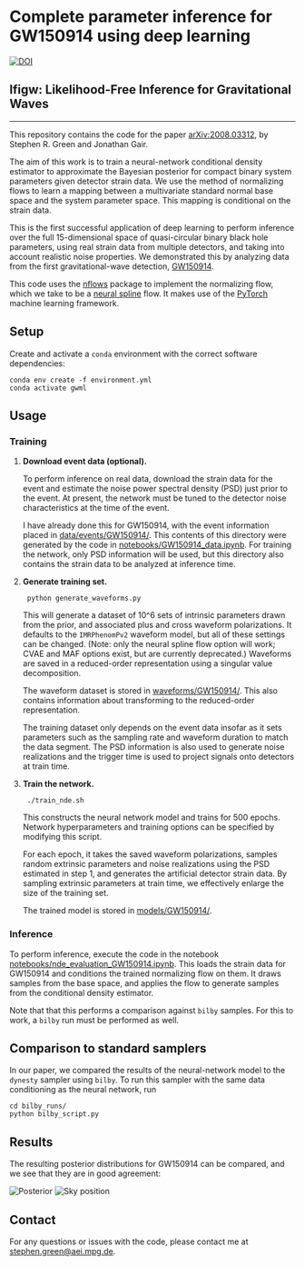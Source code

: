 # Complete parameter inference for GW150914 using deep learning

[![DOI](https://zenodo.org/badge/295482413.svg)](https://zenodo.org/badge/latestdoi/295482413)

## lfigw: Likelihood-Free Inference for Gravitational Waves

----

This repository contains the code for the paper [arXiv:2008.03312](https://arxiv.org/abs/2008.03312), by Stephen R. Green and Jonathan Gair.

The aim of this work is to train a neural-network conditional density estimator to approximate the Bayesian posterior for compact binary system parameters given detector strain data. We use the method of normalizing flows to learn a mapping between a multivariate standard normal base space and the system parameter space. This mapping is conditional on the strain data.

This is the first successful application of deep learning to perform inference over the full 15-dimensional space of quasi-circular binary black hole parameters, using real strain data from multiple detectors, and taking into account realistic noise properties. We demonstrated this by analyzing data from the first gravitational-wave detection, [GW150914](https://en.wikipedia.org/wiki/First_observation_of_gravitational_waves).

This code uses the [nflows](https://github.com/bayesiains/nflows) package to implement the normalizing flow, which we take to be a [neural spline](https://arxiv.org/abs/2002.03712) flow. It makes use of the [PyTorch](https://pytorch.org) machine learning framework.

## Setup

Create and activate a `conda` environment with the correct software dependencies:

    conda env create -f environment.yml
    conda activate gwml

## Usage

### Training

1. **Download event data (optional).**

    To perform inference on real data, download the strain data for the event and estimate the noise power spectral density (PSD) just prior to the event. At present, the network must be tuned to the detector noise characteristics at the time of the event.

    I have already done this for GW150914, with the event information placed in [data/events/GW150914/](data/events/GW150914/). This contents of this directory were generated by the code in [notebooks/GW150914_data.ipynb](notebooks/GW150914_data.ipynb). For training the network, only PSD information will be used, but this directory also contains the strain data to be analyzed at inference time.

2. **Generate training set.**

        python generate_waveforms.py

    This will generate a dataset of 10^6 sets of intrinsic parameters drawn from the prior, and associated plus and cross waveform polarizations. It defaults to the `IMRPhenomPv2` waveform model, but all of these settings can be changed. (Note: only the neural spline flow option will work; CVAE and MAF options exist, but are currently deprecated.) Waveforms are saved in a reduced-order representation using a singular value decomposition.

    The waveform dataset is stored in [waveforms/GW150914/](waveforms/GW150914/). This also contains information about transforming to the reduced-order representation.

    The training dataset only depends on the event data insofar as it sets parameters such as the sampling rate and waveform duration to match the data segment. The PSD information is also used to generate noise realizations and the trigger time is used to project signals onto detectors at train time.

3. **Train the network.**

        ./train_nde.sh

     This constructs the neural network model and trains for 500 epochs. Network hyperparameters and training options can be specified by modifying this script.

     For each epoch, it takes the saved waveform polarizations, samples random extrinsic parameters and noise realizations using the PSD estimated in step 1, and generates the artificial detector strain data. By sampling extrinsic parameters at train time, we effectively enlarge the size of the training set.

     The trained model is stored in [models/GW150914/](models/GW150914/).

### Inference

To perform inference, execute the code in the notebook [notebooks/nde_evaluation_GW150914.ipynb](notebooks/nde_evaluation_GW150914.ipynb). This loads the strain data for GW150914 and conditions the trained normalizing flow on them. It draws samples from the base space, and applies the flow to generate samples from the conditional density estimator.

Note that that this performs a comparison against `bilby` samples. For this to work, a `bilby` run must be performed as well.

## Comparison to standard samplers

In our paper, we compared the results of the neural-network model to the `dynesty` sampler using `bilby`. To run this sampler with the same data conditioning as the neural network, run

    cd bilby_runs/
    python bilby_script.py

## Results

The resulting posterior distributions for GW150914 can be compared, and we see that they are in good agreement:

![Posterior](figures/posterior_most.jpg)
![Sky position](figures/skymap.jpg)

## Contact

For any questions or issues with the code, please contact me at stephen.green@aei.mpg.de.
